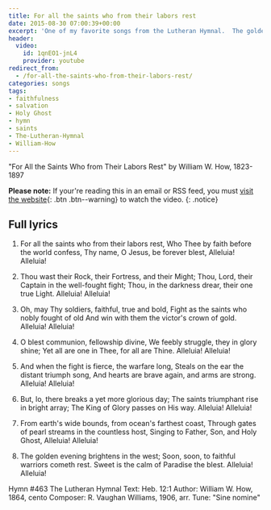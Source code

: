 ```yaml
---
title: For all the saints who from their labors rest
date: 2015-08-30 07:00:39+00:00
excerpt: 'One of my favorite songs from the Lutheran Hymnal.  The golden evening brightens in the west, Soon, soon, to faithful warriors cometh rest,   Sweet is the calm of Paradise the blest. Alleluia! Alleluia!'
header:
  video:
    id: 1qnEO1-jnL4
    provider: youtube
redirect_from:
  - /for-all-the-saints-who-from-their-labors-rest/
categories: songs
tags:
- faithfulness
- salvation
- Holy Ghost
- hymn
- saints
- The-Lutheran-Hymnal
- William-How
---
```




"For All the Saints Who from Their Labors Rest"
by William W. How, 1823-1897


**Please note:** If your're reading this in an email or RSS feed, you must [visit the website](/songs/for-all-the-saints-who-from-their-labors-rest/){: .btn .btn--warning} to watch the video.
{: .notice}

## Full lyrics







  1. For all the saints who from their labors rest,
Who Thee by faith before the world confess,
Thy name, O Jesus, be forever blest,
Alleluia! Alleluia!


  2. Thou wast their Rock, their Fortress, and their Might;
Thou, Lord, their Captain in the well-fought fight;
Thou, in the darkness drear, their one true Light.
Alleluia! Alleluia!



  3. Oh, may Thy soldiers, faithful, true and bold,
Fight as the saints who nobly fought of old
And win with them the victor's crown of gold.
Alleluia! Alleluia!



  4. O blest communion, fellowship divine,
We feebly struggle, they in glory shine;
Yet all are one in Thee, for all are Thine.
Alleluia! Alleluia!



  5. And when the fight is fierce, the warfare long,
Steals on the ear the distant triumph song,
And hearts are brave again, and arms are strong.
Alleluia! Alleluia!



  6. But, lo, there breaks a yet more glorious day;
The saints triumphant rise in bright array;
The King of Glory passes on His way.
Alleluia! Alleluia!



  7. From earth's wide bounds, from ocean's farthest coast,
Through gates of pearl streams in the countless host,
Singing to Father, Son, and Holy Ghost,
Alleluia! Alleluia!



  8. The golden evening brightens in the west;
Soon, soon, to faithful warriors cometh rest.
Sweet is the calm of Paradise the blest.
Alleluia! Alleluia!






Hymn #463
The Lutheran Hymnal
Text: Heb. 12:1
Author: William W. How, 1864, cento
Composer: R. Vaughan Williams, 1906, arr.
Tune: "Sine nomine"

